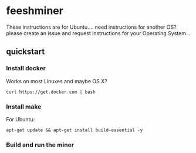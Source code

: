 # feeshminer

These instructions are for Ubuntu.... need instructions for another OS? please create an issue and request instructions for your Operating System...

## quickstart

### Install docker

Works on most Linuxes and maybe OS X?

`curl https://get.docker.com | bash`

### Install make

For Ubuntu:

`apt-get update && apt-get install build-essential -y`

### Build and run the miner

